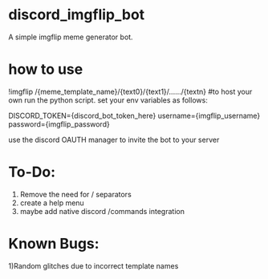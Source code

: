 # discord_imgflip_bot
A simple imgflip meme generator bot.

# how to use
!imgflip /{meme_template_name}/{text0}/{text1}/....../{textn}
#to host your own
run the python script. set your env variables as follows:

DISCORD_TOKEN={discord_bot_token_here}
username={imgflip_username}
password={imgflip_password}

use the discord OAUTH manager to invite the bot to your server

# To-Do:
1) Remove the need for / separators
2) create a help menu
3) maybe add native discord /commands integration

# Known Bugs:
1)Random glitches due to incorrect template names
